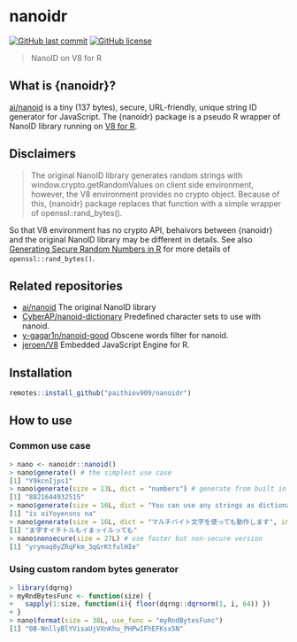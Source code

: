 # nanoidr

[![GitHub last commit](https://img.shields.io/github/last-commit/paithiov909/nanoidr)](#) [![GitHub license](https://img.shields.io/github/license/paithiov909/nanoidr)](https://github.com/paithiov909/nanoidr/blob/master/LICENSE)

> NanoID on V8 for R

## What is {nanoidr}?

[ai/nanoid](https://github.com/ai/nanoid) is a tiny (137 bytes), secure, URL-friendly, unique string ID generator for JavaScript. The {nanoidr} package is a pseudo R wrapper of NanoID library running on [V8 for R](https://github.com/jeroen/V8).

## Disclaimers

> The original NanoID library generates random strings with window.crypto.getRandomValues on client side environment, however, the V8 environment provides no crypto object. Because of this, {nanoidr} package replaces that function with a simple wrapper of openssl::rand_bytes().

So that V8 environment has no crypto API, behaivors between {nanoidr} and the original NanoID library may be different in details. See also [Generating Secure Random Numbers in R](https://cran.r-project.org/web/packages/openssl/vignettes/secure_rng.html) for more details of `openssl::rand_bytes()`.

## Related repositories

- [ai/nanoid](https://github.com/ai/nanoid) The original NanoID library
- [CyberAP/nanoid-dictionary](https://github.com/CyberAP/nanoid-dictionary) Predefined character sets to use with nanoid.
- [y-gagar1n/nanoid-good](https://github.com/y-gagar1n/nanoid-good) Obscene words filter for nanoid.
- [jeroen/V8](https://github.com/jeroen/V8) Embedded JavaScript Engine for R.

## Installation

``` R
remotes::install_github("paithiov909/nanoidr")
```

## How to use

### Common use case

``` R
> nano <- nanoidr::nanoid()
> nano$generate() # the simplest use case
[1] "Y9kcnIjps1"
> nano$generate(size = 13L, dict = "numbers") # generate from built in pattern
[1] "8821644932515"
> nano$generate(size = 16L, dict = "You can use any strings as dictionary!!")
[1] "is oiYoyensns na"
> nano$generate(size = 16L, dict = "マルチバイト文字を使っても動作します", init.locales = "ja")
[1] "ま字すイチトルもイまっイルっても"
> nano$nonsecure(size = 27L) # use faster but non-secure version
[1] "yrymaq8yZRqFkm_3qGrKtfulHIe"
```

### Using custom random bytes generator

``` R
> library(dqrng)
> myRndBytesFunc <- function(size) {
+   sapply(1:size, function(i){ floor(dqrng::dqrnorm(1, i, 64)) })
+ }
> nano$format(size = 38L, use_func = "myRndBytesFunc")
[1] "0B-NnllyBlYVisaUjVXnKhu_PHPwIFhEFKsx5N"
```



